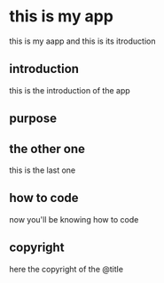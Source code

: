 # this is my app
this is my aapp and this is its itroduction

## introduction
this is the introduction of the app

## purpose

## the other one
this is the last one

## how to code
now you'll be knowing how to code

## copyright
here the copyright of the @title

